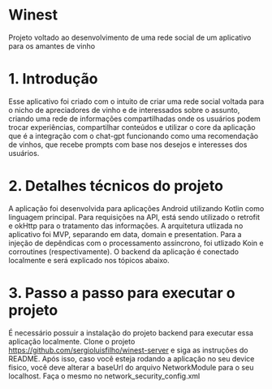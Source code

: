 # Winest 

Projeto voltado ao desenvolvimento de uma rede social de um aplicativo para os amantes de vinho

# 1. Introdução 
  Esse aplicativo foi criado com o intuito de criar uma rede social voltada para o nicho de apreciadores de vinho e de interessados sobre o assunto, 
  criando uma rede de informações compartilhadas onde os usuários podem trocar experiências, compartilhar conteúdos e utilizar o core da aplicação que
  é a integração com o chat-gpt funcionando como uma recomendação de vinhos, que recebe prompts com base nos desejos e interesses dos usuários.

# 2. Detalhes técnicos do projeto
  A aplicação foi desenvolvida para aplicações Android utilizando Kotlin como linguagem principal. Para requisições na API, está sendo utilizado o retrofit e okHttp
  para o tratamento das informações. A arquitetura utlizada no aplicativo foi MVP, separando em data, domain e presentation. Para a injeção de depêndicas com o processamento
  assíncrono, foi utlizado Koin e corroutines (respectivamente). O backend da aplicação é conectado localmente e será explicado nos tópicos abaixo.

# 3. Passo a passo para executar o projeto
  É necessário possuir a instalação do projeto backend para executar essa aplicação localmente. Clone o projeto https://github.com/sergioluisfilho/winest-server e siga as instruções
  do README. Após isso, caso você esteja rodando a aplicação no seu device fisico, você deve alterar a baseUrl do arquivo NetworkModule para o seu localhost. Faça o mesmo no network_security_config.xml
  
